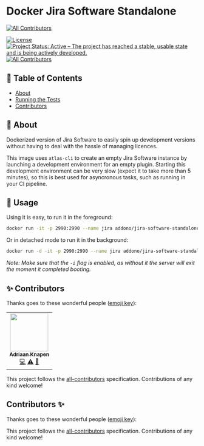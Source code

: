 # Docker Jira Software Standalone
<!-- ALL-CONTRIBUTORS-BADGE:START - Do not remove or modify this section -->
[![All Contributors](https://img.shields.io/badge/all_contributors-1-orange.svg?style=flat-square)](#contributors-)
<!-- ALL-CONTRIBUTORS-BADGE:END -->

[![License](https://img.shields.io/github/license/Addono/docker-jira-software-standalone?style=flat-square)](https://github.com/Addono/docker-jira-software-standalone/blob/master/LICENSE)
[![Project Status: Active – The project has reached a stable, usable state and is being actively developed.](https://img.shields.io/badge/project%20status-Active-greengrass?style=flat-square)](https://www.repostatus.org/#active)<!-- ALL-CONTRIBUTORS-BADGE:START - Do not remove or modify this section -->
[![All Contributors](https://img.shields.io/badge/all_contributors-0-orange.svg?style=flat-square)](#contributors-)

<!-- ALL-CONTRIBUTORS-BADGE:END -->


## 📝 Table of Contents

- [About](#about)
- [Running the Tests](#tests)
- [Contributors](#contributors)

## 🧐 About <a name = "about"></a>

Dockerized version of Jira Software to easily spin up development versions without having to deal with the hassle of managing licences.

This image uses  `atlas-cli` to create an empty Jira Software instance by launching a development environment for an empty plugin. Starting this development environment can be very slow (expect it to take more than 5 minutes), so this is best used for asyncronous tasks, such as running in your CI pipeline.

## 🎈 Usage <a name="usage"></a>

Using it is easy, to run it in the foreground:
```bash
docker run -it -p 2990:2990 --name jira addono/jira-software-standalone
```

Or in detached mode to run it in the background:
```bash
docker run -d -it -p 2990:2990 --name jira addono/jira-software-standalone
```

_Note: Make sure that the `-i` flag is enabled, as without it the server will exit the moment it completed booting._

## ✨ Contributors <a name = "contributors"></a>

Thanks goes to these wonderful people ([emoji key](https://allcontributors.org/docs/en/emoji-key)):

<!-- ALL-CONTRIBUTORS-LIST:START - Do not remove or modify this section -->
<!-- prettier-ignore-start -->
<!-- markdownlint-disable -->
<table>
  <tr>
    <td align="center"><a href="https://aknapen.nl"><img src="https://avatars1.githubusercontent.com/u/15435678?v=4" width="100px;" alt=""/><br /><sub><b>Adriaan Knapen</b></sub></a><br /><a href="https://github.com/Addono/docker-jira-software-standalone/commits?author=addono" title="Code">💻</a> <a href="https://github.com/Addono/docker-jira-software-standalone/commits?author=addono" title="Tests">⚠️</a> <a href="https://github.com/Addono/docker-jira-software-standalone/commits?author=addono" title="Documentation">📖</a></td>
  </tr>
</table>

<!-- markdownlint-enable -->
<!-- prettier-ignore-end -->
<!-- ALL-CONTRIBUTORS-LIST:END -->

This project follows the [all-contributors](https://github.com/all-contributors/all-contributors) specification. Contributions of any kind welcome!
## Contributors ✨

Thanks goes to these wonderful people ([emoji key](https://allcontributors.org/docs/en/emoji-key)):

<!-- ALL-CONTRIBUTORS-LIST:START - Do not remove or modify this section -->
<!-- prettier-ignore-start -->
<!-- markdownlint-disable -->
<!-- markdownlint-enable -->
<!-- prettier-ignore-end -->
<!-- ALL-CONTRIBUTORS-LIST:END -->

This project follows the [all-contributors](https://github.com/all-contributors/all-contributors) specification. Contributions of any kind welcome!